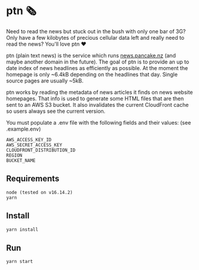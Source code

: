 # ptn 🗞️

Need to read the news but stuck out in the bush with only one bar of 3G? Only have a few kilobytes of precious cellular data left and really need to read the news? You'll love ptn ❤️

ptn (plain text news) is the service which runs [news.pancake.nz](https://news.pancake.nz) (and maybe another domain in the future). The goal of ptn is to provide an up to date index of news headlines as efficiently as possible. At the moment the homepage is only ~6.4kB depending on the headlines that day. Single source pages are usually ~5kB.

ptn works by reading the metadata of news articles it finds on news website homepages. That info is used to generate some HTML files that are then sent to an AWS S3 bucket. It also invalidates the current CloudFront cache so users always see the current version.

You must populate a .env file with the following fields and their values: (see .example.env)

```env
AWS_ACCESS_KEY_ID
AWS_SECRET_ACCESS_KEY
CLOUDFRONT_DISTRIBUTION_ID
REGION
BUCKET_NAME
```

## Requirements

```
node (tested on v16.14.2)
yarn
```

## Install

```bash
yarn install
```

## Run

```bash
yarn start
```

